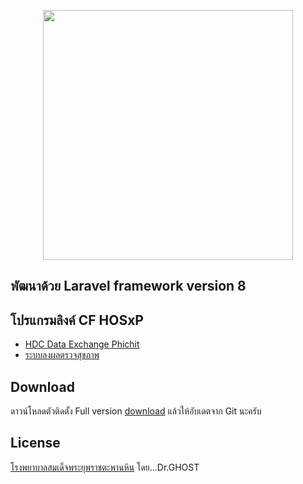 <p align="center"><a href="https://laravel.com" target="_blank"><img src="https://raw.githubusercontent.com/laravel/art/master/logo-lockup/5%20SVG/2%20CMYK/1%20Full%20Color/laravel-logolockup-cmyk-red.svg" width="400"></a></p>

## พัฒนาด้วย Laravel framework version 8
## โปรแกรมลิงค์ CF HOSxP

- [HDC Data Exchange Phichit](http://hdcex.bmnhos.com)
- [ระบบลงผลตรวจสุขภาพ](http://hosxplocal.tphcp.go.th)


## Download

ดาวน์โหลดตัวติดตั้ง Full version [download](https://www.tphcp.go.th) แล้วให้อับเดตจาก Git นะครับ


## License

[โรงพยาบาลสมเด็จพระยุพราชตะพานหิน](https://www.tphcp.go.th) โดย...Dr.GHOST
